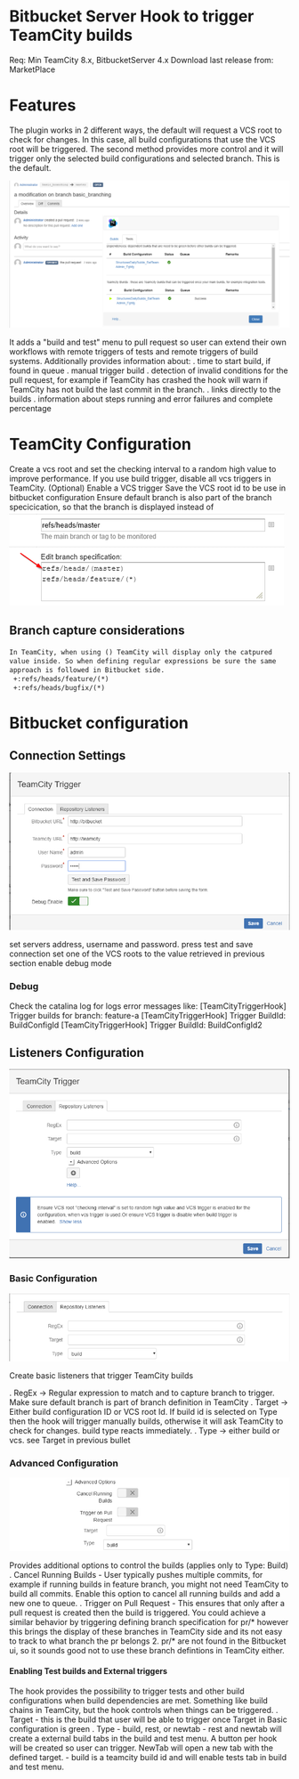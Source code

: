 # Bitbucket Server Hook to trigger TeamCity builds

Req: Min TeamCity 8.x, BitbucketServer 4.x
Download last release from: MarketPlace

# Features
   The plugin works in 2 different ways, the default will request a VCS root to check for changes. In this case, all build configurations that use the VCS root will be triggered. 
   The second method provides more control and it will trigger only the selected build configurations and selected branch. This is the default.
   
   ![](images/buildandtestmenu.png)
   
   It adds a "build and test" menu to pull request so user can extend their own workflows with remote triggers of tests and remote triggers of build systems. Additionally provides information about:
   . time to start build, if found in queue
   . manual trigger build
   . detection of invalid conditions for the pull request, for example if TeamCity has crashed the hook will warn if TeamCity has not build the last commit in the branch.
   . links directly to the builds
   . information about steps running and error failures and complete percentage

# TeamCity Configuration
   Create a vcs root and set the checking interval to a random high value to improve performance. If you use build trigger, disable all vcs triggers in TeamCity.
   (Optional) Enable a VCS trigger
   Save the VCS root id to be use in bitbucket configuration
   Ensure default branch is also part of the branch specicication, so that the branch is displayed instead of <default>
   ![](images/TeamCityVCS.png)

## Branch capture considerations
    In TeamCity, when using () TeamCity will display only the catpured value inside. So when defining regular expressions be sure the same approach is followed in Bitbucket side.
     +:refs/heads/feature/(*)
     +:refs/heads/bugfix/(*)
     
# Bitbucket configuration

## Connection Settings
   ![](images/teamcity-connection.png)
   
   set servers address, username and password. press test and save connection
   set one of the VCS roots to the value retrieved in previous section
   enable debug mode

### Debug
  Check the catalina log for logs error messages like:
    [TeamCityTriggerHook] Trigger builds for branch: feature-a
    [TeamCityTriggerHook] Trigger BuildId: BuildConfigId
    [TeamCityTriggerHook] Trigger BuildId: BuildConfigId2

## Listeners Configuration
  ![](images/listenerConfigAll.png)

### Basic Configuration
  ![](images/BitBucketBasicConfig.png)
  
  Create basic listeners that trigger TeamCity builds

  . RegEx -> Regular expression to match and to capture branch to trigger. Make sure default branch is part of branch definition in TeamCity
  . Target -> Either build configuration ID or VCS root Id. If build id is selected on Type then the hook will trigger manually builds, otherwise it will ask TeamCity to check for changes. build type reacts immediately. 
  . Type -> either build or vcs. see Target in previous bullet

### Advanced Configuration
  ![](images/advancedConfig.png)
  
  Provides additional options to control the builds (applies only to Type: Build)
  . Cancel Running Builds - User typically pushes multiple commits, for example if running builds in feature branch, you might not need TeamCity to build all commits. Enable this option to cancel all running builds and add a new one to queue.
  . Trigger on Pull Request - This ensures that only after a pull request is created then the build is triggered. You could achieve a similar behavior by triggering defining branch specification for pr/* however this brings the display of these branches in TeamCity side 
                              and its not easy to track to what branch the pr belongs 2. pr\/* are not found in the Bitbucket ui, so it sounds good not to use these branch defintions in TeamCity either.

#### Enabling Test builds and External triggers
   The hook provides the possibility to trigger tests and other build configurations when build dependencies are met. Something like build chains in TeamCity, but the hook controls when things can be triggered.
   . Target - this is the build that user will be able to trigger once Target in Basic configuration is green
   . Type - build, rest, or newtab
          - rest and newtab will create a external build tabs in the build and test menu. A button per hook will be created so user can trigger. NewTab will open a new tab with the defined target.
          - build is a teamcity build id and will enable tests tab in build and test menu.



